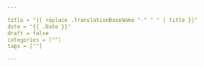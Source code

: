 ```yaml
---

title = "{{ replace .TranslationBaseName "-" " " | title }}"
date = "{{ .Date }}"
draft = false
categories = [""]
tags = [""]

---
```

